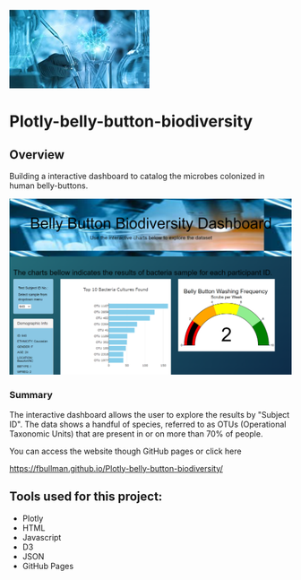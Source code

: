 
![This is an image](https://github.com/Fbullman/Plotly-belly-button-biodiversity/blob/main/static/images/lab1.jpg)

# Plotly-belly-button-biodiversity
## Overview

Building a interactive dashboard to catalog the microbes colonized in human belly-buttons. 

![This is an image](https://github.com/Fbullman/Plotly-belly-button-biodiversity/blob/main/Dashboard.png)

### Summary
The interactive dashboard allows the user to explore the results by "Subject ID". The data shows a handful of species, referred to as OTUs (Operational Taxonomic Units) that are present in or on more than 70% of people.


You can access the website though GitHub pages or click here

https://fbullman.github.io/Plotly-belly-button-biodiversity/


## Tools used for this project:
* Plotly
* HTML
* Javascript
* D3
* JSON
* GitHub Pages
